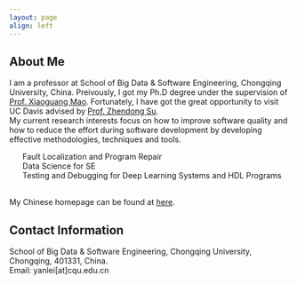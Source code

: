 ```yaml
---
layout: page
align: left
---
```


## About Me

<P>I am a professor at School of Big Data & Software Engineering, Chongqing University, China. Preivously, I got my Ph.D degree under the supervision of <a href="https://www.researchgate.net/profile/Xiaoguang-Mao">Prof. Xiaoguang Mao</a>. Fortunately, I have got the great opportunity to visit UC Davis advised by <a href="https://people.inf.ethz.ch/suz/">Prof. Zhendong Su</a>.<br>
My current research interests focus on how to improve software quality and how to reduce the effort during software development by developing effective methodologies, techniques and tools.<br>
<UL style="LIST-STYLE-TYPE: none">
<LI>Fault Localization and Program Repair</LI>
<LI>Data Science for SE</LI> 
<LI>Testing and Debugging for Deep Learning Systems and HDL Programs</LI>
</UL>
<br>
My Chinese homepage can be found at <a href="http://www.cse.cqu.edu.cn/info/2096/4505.htm">here</a>.</P>


## Contact Information

<P>School of Big Data & Software Engineering, Chongqing University, Chongqing, 401331, China.<br>
Email: yanlei[at]cqu.edu.cn
</P>
